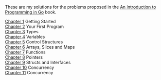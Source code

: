 These are my solutions for the problems proposed in the [An Introduction to Programming in Go](http://www.golang-book.com/) book.  

[Chapter 1](/01.md) Getting Started  
[Chapter 2](/02.md) Your First Program  
[Chapter 3](/03.md) Types  
[Chapter 4](/04.md) Variables  
[Chapter 5](/05.md) Control Structures  
[Chapter 6](/06.md) Arrays, Slices and Maps  
[Chapter 7](/07.md) Functions  
[Chapter 8](/08.md) Pointers   
[Chapter 9](/09.md) Structs and Interfaces  
[Chapter 10](/10.md) Concurrency  
[Chapter 11](/11.md) Concurrency  
